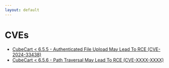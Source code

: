 ```yaml
---
layout: default
---
```


# CVEs

- <a href="./cve/cve-2024-33438.html">CubeCart < 6.5.5 - Authenticated File Upload May Lead To RCE (CVE-2024-33438)</a>
- <a href="./cve/">CubeCart < 6.5.6 - Path Traversal May Lead To RCE (CVE-XXXX-XXXX)</a>
